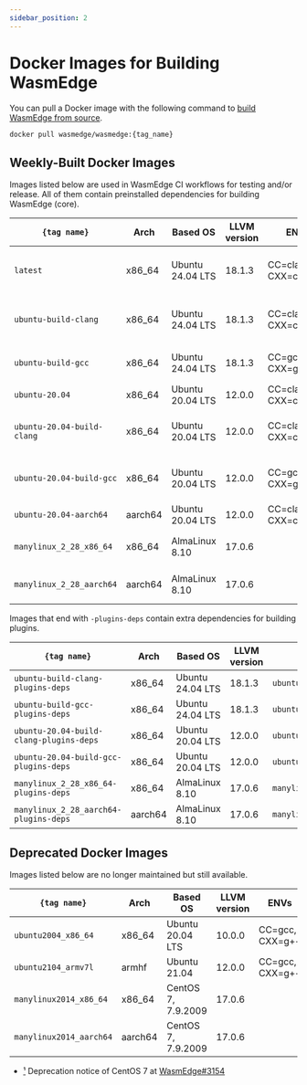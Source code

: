 ```yaml
---
sidebar_position: 2
---
```


# Docker Images for Building WasmEdge

You can pull a Docker image with the following command to [build WasmEdge from source](build_from_src.md).

```bash
docker pull wasmedge/wasmedge:{tag_name}
```

## Weekly-Built Docker Images

Images listed below are used in WasmEdge CI workflows for testing and/or release. All of them contain preinstalled dependencies for building WasmEdge (core).

| `{tag name}` | Arch | Based OS | LLVM version | ENVs | Compatibility | Description |
| --- | --- | --- | --- | --- | --- | --- |
| `latest` | x86_64 | Ubuntu 24.04 LTS | 18.1.3 | CC=clang, CXX=clang++ | Ubuntu 24.04+ | Latest Ubuntu LTS, currently Ubuntu 24.04 LTS |
| `ubuntu-build-clang` | x86_64 | Ubuntu 24.04 LTS | 18.1.3 | CC=clang, CXX=clang++ | Ubuntu 24.04+ | `latest` with `clang` as the default toolchain |
| `ubuntu-build-gcc` | x86_64 | Ubuntu 24.04 LTS | 18.1.3 | CC=gcc, CXX=g++ | Ubuntu 24.04+ | `latest` with `gcc` as the default toolchain |
| `ubuntu-20.04` | x86_64 | Ubuntu 20.04 LTS | 12.0.0 | CC=clang, CXX=clang++ | Ubuntu 20.04+ | Ubuntu 20.04 LTS |
| `ubuntu-20.04-build-clang` | x86_64 | Ubuntu 20.04 LTS | 12.0.0 | CC=clang, CXX=clang++ | Ubuntu 20.04+ | `ubuntu-20.04` with `clang` as the default toolchain |
| `ubuntu-20.04-build-gcc` | x86_64 | Ubuntu 20.04 LTS | 12.0.0 | CC=gcc, CXX=g++ | Ubuntu 20.04+ | `ubuntu-20.04` with `gcc` as the default toolchain |
| `ubuntu-20.04-aarch64` | aarch64 | Ubuntu 20.04 LTS | 12.0.0 | CC=clang, CXX=clang++ | Ubuntu 20.04+ | `ubuntu-20.04` for aarch64 |
| `manylinux_2_28_x86_64` | x86_64 | AlmaLinux 8.10 | 17.0.6 || Ubuntu 20.04+, CentOS 8.4+ | manylinux_2_28 for x86_64 |
| `manylinux_2_28_aarch64` | aarch64 | AlmaLinux 8.10 | 17.0.6 || Ubuntu 20.04+, CentOS 8.4+ | manylinux_2_28 for aarch64 |

Images that end with `-plugins-deps` contain extra dependencies for building plugins.

| `{tag name}` | Arch | Based OS | LLVM version | Base Image |
| --- | --- | --- | --- | --- |
| `ubuntu-build-clang-plugins-deps` | x86_64 | Ubuntu 24.04 LTS | 18.1.3 | `ubuntu-build-clang` |
| `ubuntu-build-gcc-plugins-deps` | x86_64 | Ubuntu 24.04 LTS | 18.1.3 | `ubuntu-build-gcc` |
| `ubuntu-20.04-build-clang-plugins-deps` | x86_64 | Ubuntu 20.04 LTS | 12.0.0 | `ubuntu-build-clang` |
| `ubuntu-20.04-build-gcc-plugins-deps` | x86_64 | Ubuntu 20.04 LTS | 12.0.0 | `ubuntu-build-gcc` |
| `manylinux_2_28_x86_64-plugins-deps` | x86_64 | AlmaLinux 8.10 | 17.0.6 | `manylinux_2_28_x86_64` |
| `manylinux_2_28_aarch64-plugins-deps` | aarch64 | AlmaLinux 8.10 | 17.0.6 | `manylinux_2_28_aarch64` |

## Deprecated Docker Images

Images listed below are no longer maintained but still available.

| `{tag name}` | Arch | Based OS | LLVM version | ENVs | Compatibility | Note |
| --- | --- | --- | --- | --- | --- | --- |
| `ubuntu2004_x86_64` | x86_64 | Ubuntu 20.04 LTS | 10.0.0 | CC=gcc, CXX=g++ | Ubuntu 20.04+ ||
| `ubuntu2104_armv7l` | armhf | Ubuntu 21.04 | 12.0.0 | CC=gcc, CXX=g++ | Ubuntu 21.04+ ||
| `manylinux2014_x86_64` | x86_64 | CentOS 7, 7.9.2009 | 17.0.6 || Ubuntu 16.04+, CentOS 7+ | Deprecated[¹] |
| `manylinux2014_aarch64` | aarch64 | CentOS 7, 7.9.2009 | 17.0.6 || Ubuntu 16.04+, CentOS 7+ | Deprecated[¹] |

- [¹] Deprecation notice of CentOS 7 at [WasmEdge#3154](https://github.com/WasmEdge/WasmEdge/discussions/3154)

[¹]: https://github.com/WasmEdge/WasmEdge/discussions/3154
